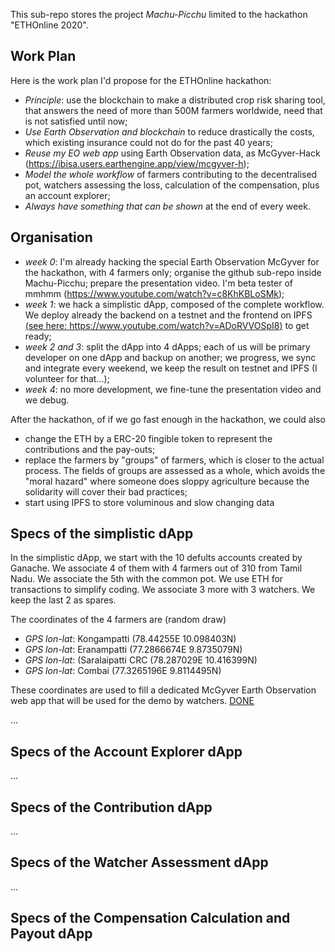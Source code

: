 This sub-repo stores the project _Machu-Picchu_ limited to the hackathon "ETHOnline 2020".
## Work Plan
Here is the work plan I'd propose for the ETHOnline hackathon:
* _Principle_: use the blockchain to make a distributed crop risk sharing tool, that answers the need of more than 500M farmers worldwide, need that is not satisfied until now;
* _Use Earth Observation and blockchain_ to reduce drastically the costs, which existing insurance could not do for the past 40 years;
* _Reuse my EO web app_ using Earth Observation data, as McGyver-Hack (https://ibisa.users.earthengine.app/view/mcgyver-h);
* _Model the whole workflow_ of farmers contributing to the decentralised pot, watchers assessing the loss, calculation of the compensation, plus an account explorer;
* _Always have something that can be shown_ at the end of every week.

## Organisation
* _week 0_: I'm already hacking the special Earth Observation McGyver for the hackathon, with 4 farmers only; organise the github sub-repo inside Machu-Picchu; prepare the presentation video. I'm beta tester of mmhmm (https://www.youtube.com/watch?v=c8KhKBLoSMk);
* _week 1_: we hack a simplistic dApp, composed of the complete workflow. We deploy already the backend on a testnet and the frontend on IPFS [(see here: https://www.youtube.com/watch?v=ADoRVVOSpI8)](https://www.youtube.com/watch?v=ADoRVVOSpI8) to get ready;
* _week 2 and 3_: split the dApp into 4 dApps; each of us will be primary developer on one dApp and backup on another; we progress, we sync and integrate every weekend, we keep the result on testnet and IPFS (I volunteer for that...);
* _week 4_: no more development, we fine-tune the presentation video and we debug.

After the hackathon, of if we go fast enough in the hackathon, we could also
* change the ETH by a ERC-20 fingible token to represent the contributions and the pay-outs;
* replace the farmers by "groups" of farmers, which is closer to the actual process. The fields of groups are assessed as a whole, which avoids the "moral hazard" where someone does sloppy agriculture because the solidarity will cover their bad practices;
* start using IPFS to store voluminous and slow changing data

## Specs of the simplistic dApp
In the simplistic dApp, we start with the 10 defults accounts created by Ganache. We associate 4 of them with 4 farmers out of 310 from Tamil Nadu. We associate the 5th with the common pot. We use ETH for transactions to simplify coding. We associate 3 more with 3 watchers. We keep the last 2 as spares.

The coordinates of the 4 farmers are  (random draw)
* _GPS lon-lat_: Kongampatti (78.44255E  10.098403N)
* _GPS lon-lat_: Eranampatti (77.2866674E 9.8735079N)
* _GPS lon-lat_: (Saralaipatti CRC (78.287029E  10.416399N)
* _GPS lon-lat_: Combai (77.3265196E  9.8114495N)

These coordinates are used to fill a dedicated McGyver Earth Observation web app that will be used for the demo by watchers. [DONE](https://ibisa.users.earthengine.app/view/mcgyver-h)

...

## Specs of the Account Explorer dApp
...

## Specs of the Contribution dApp
...

## Specs of the Watcher Assessment dApp
...

## Specs of the Compensation Calculation and Payout dApp
